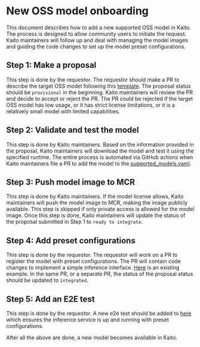 # New OSS model onboarding

This document describes how to add a new supported OSS model in Kaito. The process is designed to allow community users to initiate the request. Kaito maintainers will follow up and deal with managing the model images and guiding the code changes to set up the model preset configurations.

## Step 1: Make a proposal

This step is done by the requestor. The requestor should make a PR to describe the target OSS model following this [template](./proposals/YYYYMMDD-model-template.md). The proposal status should be `provisional` in the beginning. Kaito maintainers will review the PR and decide to accept or reject the PR. The PR could be rejected if the target OSS model has low usage, or it has strict license limitations, or it is a relatively small model with limited capabilities.


## Step 2: Validate and test the model

This step is done by Kaito maintainers. Based on the information provided in the proposal, Kaito maintainers will download the model and test it using the specified runtime. The entire process is automated via GitHub actions when Kaito maintainers file a PR to add the model to the [supported\_models.yaml](../presets/workspace/models/supported_models.yaml).


## Step 3: Push model image to MCR

This step is done by Kaito maintainers. If the model license allows, Kaito maintainers will push the model image to MCR, making the image publicly available. This step is skipped if only private access is allowed for the model image. Once this step is done, Kaito maintainers will update the status of the proposal submitted in Step 1 to `ready to integrate`.

## Step 4: Add preset configurations

This step is done by the requestor. The requestor will work on a PR to register the model with preset configurations. The PR will contain code changes to implement a simple inference interface. [Here](../presets/workspace/models/falcon/model.go) is an existing example. In the same PR, or a separate PR, the status of the proposal status should be updated to `integrated`.

## Step 5: Add an E2E test

This step is done by the requestor. A new e2e test should be added to [here](../test/e2e/preset_test.go) which ensures the inference service is up and running with preset configurations.


After all the above are done, a new model becomes available in Kaito.
